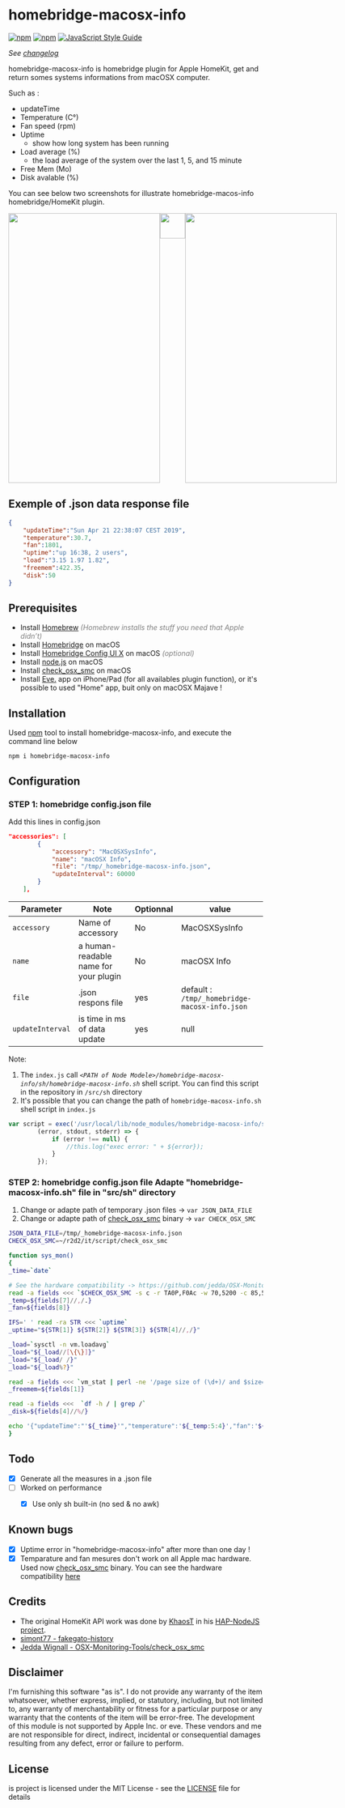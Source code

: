 # homebridge-macosx-info
[![npm](https://img.shields.io/npm/dt/homebridge-macosx-info.svg)](https://www.npmjs.com/package/homebridge-macosx-info) [![npm](https://img.shields.io/npm/v/homebridge-macosx-info.svg)](https://www.npmjs.com/package/homebridge-macosx-info)
[![JavaScript Style Guide](https://img.shields.io/badge/code_style-standard-brightgreen.svg)](https://standardjs.com) 

*See [changelog](docs/CHANGELOG.md)*

homebridge-macosx-info is homebridge plugin for Apple HomeKit, get and return somes systems informations from macOSX computer. 

Such as :
* updateTime
* Temperature (C°)
* Fan speed (rpm)
* Uptime
  * show how long system has been running
* Load average (%) 
  * the load average of the system over the last 1, 5, and 15 minute
* Free Mem (Mo)
* Disk avalable (%)


You can see below two screenshots for illustrate homebridge-macos-info homebridge/HomeKit plugin.
<div style="width:650px; height:533px; overflow:scroll; overflow-x: scroll;overflow-y: hidden">
<img style=" float:left; display:inline" src=https://di-marco.net/screenshots/screenshot_1.png width="300px" height="533px"/>
<img style=" float:left; display:inline" src=https://di-marco.net/screenshots/.fake.png width="50px" height="50px"/>
<img style=" float:left; display:inline" src=https://di-marco.net/screenshots/screenshot_2.png width="300px" height="533px"/>
</div>

## Exemple of .json data response file
```json  
{
    "updateTime":"Sun Apr 21 22:38:07 CEST 2019",
    "temperature":30.7,
    "fan":1801,
    "uptime":"up 16:38, 2 users",
    "load":"3.15 1.97 1.82",
    "freemem":422.35,
    "disk":50
}
```
## Prerequisites
* Install [Homebrew](https://brew.sh)<span style="color:gray"> *(Homebrew installs the stuff you need that Apple didn’t)*</span>
* Install <a href="https://github.com/nfarina/homebridge/wiki/Install-Homebridge-on-macOS">Homebridge</a> on macOS
* Install <a href="https://github.com/oznu/homebridge-config-ui-x#readme">Homebridge Config UI X</a> on macOS <span style="color:gray">*(optional)</span>*
* Install <a href="https://nodejs.org/en/download/package-manager/#macos">node.js</a> on macOS
* Install <a href="https://github.com/jedda/OSX-Monitoring-Tools/tree/master/check_osx_smc">check_osx_smc</a> on macOS
* Install <a href="https://www.evehome.com/en/eve-app">Eve.</a> app on iPhone/Pad (for all availables plugin function), or it's possible to used "Home" app, buit only on macOSX Majave !

## Installation
Used <a href="https://www.npmjs.com/package/homebridge-macosx-info">npm</a> tool to install homebridge-macosx-info, and execute the command line below

```npm i homebridge-macosx-info```

## Configuration
### STEP 1: homebridge config.json file
Add this lines in config.json
```json    
"accessories": [
        {
            "accessory": "MacOSXSysInfo",
            "name": "macOSX Info",
            "file": "/tmp/_homebridge-macosx-info.json",
            "updateInterval": 60000
        }
    ],
```

| Parameter       | Note | Optionnal | value | 
|-----------------|------|-----------|-------|
| `accessory`     | Name of accessory|No|MacOSXSysInfo|
| `name`          | a human-readable name for your plugin|No|macOSX Info|
| `file`          | .json respons file|yes|default : `/tmp/_homebridge-macosx-info.json`|
| `updateInterval`| is time in ms of data update|yes|null|

Note: 
1. The `index.js` call *`<PATH of Node Modele>/homebridge-macosx-info/sh/homebridge-macosx-info.sh`* shell script. You can find this script in the repository in `/src/sh` directory
2. It's possible that you can change the path of `homebridge-macosx-info.sh` shell script in `index.js`
```js
var script = exec('/usr/local/lib/node_modules/homebridge-macosx-info/src/sh/homebridge-macosx-info.sh',
		(error, stdout, stderr) => {
			if (error !== null) {
				//this.log("exec error: " + ${error});
			}
		});		 
```
### STEP 2: homebridge config.json file Adapte "homebridge-macosx-info.sh" file in "src/sh" directory
1. Change or adapte path of temporary .json files -> `var JSON_DATA_FILE`
2. Change or adapte path of <a href="https://github.com/jedda/OSX-Monitoring-Tools/tree/master/check_osx_smc">check_osx_smc</a> binary -> `var CHECK_OSX_SMC`

```sh
JSON_DATA_FILE=/tmp/_homebridge-macosx-info.json
CHECK_OSX_SMC=~/r2d2/it/script/check_osx_smc

function sys_mon()
{
_time=`date`

# See the hardware compatibility -> https://github.com/jedda/OSX-Monitoring-Tools/blob/master/check_osx_smc/known-registers.md
read -a fields <<< `$CHECK_OSX_SMC -s c -r TA0P,F0Ac -w 70,5200 -c 85,5800`
_temp=${fields[7]//,/.}
_fan=${fields[8]}

IFS=' ' read -ra STR <<< `uptime`   
_uptime="${STR[1]} ${STR[2]} ${STR[3]} ${STR[4]//,/}"

_load=`sysctl -n vm.loadavg` 
_load="${_load//[\{\}]}"
_load="${_load/ /}"
_load="${_load%?}"

read -a fields <<< `vm_stat | perl -ne '/page size of (\d+)/ and $size=$1; /Pages\s+([^:]+)[^\d]+(\d+)/ and printf("%-16s % 16.2f Mi\n", "$1:", $2 * $size / 1048576)' | grep "free:"`
_freemem=${fields[1]}

read -a fields <<<  `df -h / | grep /`
_disk=${fields[4]//%/}

echo '{"updateTime":"'${_time}'","temperature":'${_temp:5:4}',"fan":'${_fan:5:4}',"uptime":"'${_uptime}'","load":"'${_load}'","freemem":'${_freemem:0:6}',"disk":'${_disk}'}' > $JSON_DATA_FILE
}
```

## Todo
- [x] Generate all the measures in a .json file
- [ ] Worked on performance
  - [x] Use only sh built-in (no sed & no awk) 


## Known bugs
- [x] Uptime error in "homebridge-macosx-info" after more than one day ! 
- [x] Temparature and fan mesures don't work on all Apple mac hardware. Used now <a href="https://github.com/jedda/OSX-Monitoring-Tools/tree/master/check_osx_smc">check_osx_smc</a> binary. You can see the hardware compatibility [here](https://github.com/jedda/OSX-Monitoring-Tools/blob/master/check_osx_smc/known-registers.md)  

## Credits
* The original HomeKit API work was done by <a href="https://twitter.com/khaost">KhaosT</a> in his <a href="https://github.com/KhaosT/HAP-NodeJS">HAP-NodeJS project<a/>.
* <a href="https://github.com/simont77/fakegato-history">simont77 - fakegato-history</a>
* <a href="https://github.com/jedda/OSX-Monitoring-Tools/tree/master/check_osx_smc">Jedda Wignall - OSX-Monitoring-Tools/check_osx_smc</a>


## Disclaimer
I'm furnishing this software "as is". I do not provide any warranty of the item whatsoever, whether express, implied, or statutory, including, but not limited to, any warranty of merchantability or fitness for a particular purpose or any warranty that the contents of the item will be error-free. The development of this module is not supported by Apple Inc. or eve. These vendors and me are not responsible for direct, indirect, incidental or consequential damages resulting from any defect, error or failure to perform.

## License
is project is licensed under the MIT License - see the [LICENSE](LICENSE) file for details